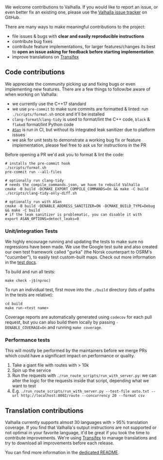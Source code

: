 We welcome contributions to Valhalla. If you would like to report an issue, or even better fix an existing one, please use the [Valhalla issue tracker](https://github.com/valhalla/valhalla/issues) on GitHub.

There are many ways to make meaningful contributions to the project:
- file issues & bugs with **clear and easily reproducible instructions**
- contribute bug fixes
- contribute feature implementations, for larger features/changes its best to **open an issue asking for feedback before starting implementation**
- improve translations on [Transifex](https://www.transifex.com/valhalla/valhalla-phrases/locales-en-us-json--transifex/)

## Code contributions

We appreciate the community picking up and fixing bugs or even implementing new features. There are a few things to follow/be aware of when working on Valhalla:
- we currently use the C++17 standard
- we use `pre-commit` to make sure commits are formatted & linted: run `./scripts/format.sh` once and it'll be installed
- `clang-format`/`clang-tidy` is used to format/lint the C++ code, `black` & `flake8` format/lint Python code
- [`ASan`](https://clang.llvm.org/docs/AddressSanitizer.html) is run in CI, but without its integrated leak sanitizer due to platform issues
- we ask for unit tests to demonstrate a working bug fix or feature implementation, please feel free to ask us for instructions in the PR

Before opening a PR we'd ask you to format & lint the code:
```
# installs the pre-commit hook
./scripts/format.sh
pre-commit run --all-files

# optionally run clang-tidy
# needs the compile_commands.json, we have to rebuild Valhalla
cmake -B build -DCMAKE_EXPORT_COMPILE_COMMANDS=On && make -C build
./scripts/clang-tidy-only-diff.sh

# optionally run with ASan
cmake -B build -DENABLE_ADDRESS_SANITIZER=ON -DCMAKE_BUILD_TYPE=Debug && make -C build
# if the leak sanitizer is problematic, you can disable it with 
export ASAN_OPTIONS=detect_leaks=0
```

### Unit/integration Tests

We highly encourage running and updating the tests to make sure no regressions have been made. We use the Google test suite and also created our own test framework called "gurka" (the Norsk counterpart to OSRM's "cucumber"), to easily test custom-built maps. Check out more information in the [test docs](test/gurka/README.md).

To build and run all tests:

```
make check -j$(nproc)
```

To run an individual test, first move into the `./build` directory (lots of paths in the tests are relative):

```
cd build
make run-<test name>
```

Coverage reports are automatically generated using `codecov` for each pull request, but you can also build them locally by passing `-DENABLE_COVERAGE=On` and running `make coverage`.

### Performance tests

This will mostly be performed by the maintainers before we merge PRs which could have a significant impact on performance or quality.

1. Take a giant file with routes with > 10k
2. Spin up the service
3. Run the requests with `./run_route_scripts/run_with_server.py`: we can alter the logic for the requests inside that script, depending what we want to test
4. E.g. `./run_route_scripts/run_with_server.py --test-file auto.txt --url http://localhost:8002/route --concurrency 20 --format csv`


## Translation contributions

Valhalla currently supports almost 30 languages with > 95% translation coverage. If you find that Valhalla's output instructions are not supported or not optimal in your favorite language, it'd be great if you took the time to contribute improvements. We're using [Transifex](https://www.transifex.com/valhalla/valhalla-phrases/locales-en-us-json--transifex/) to manage translations and try to download all improvements before each release.

You can find more information in the [dedicated README](locales/README.md).
